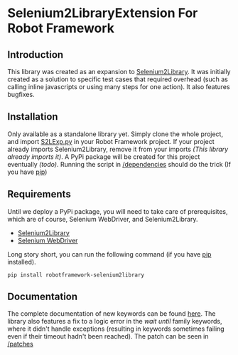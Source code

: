 # Selenium2LibraryExtension For Robot Framework

## Introduction
This library was created as an expansion to [Selenium2Library](https://github.com/axon-id/Selenium2Library "Selenium2Library on GitHub"). It was initially created as a solution to specific test cases that required overhead (such as calling inline javascripts or using many steps for one action). It also features bugfixes.

## Installation
Only available as a standalone library yet. Simply clone the whole project, and import [S2LExp.py](https://github.com/axon-id/Selenium2LibraryExtension/tree/master/Library "Selenium2LibraryExtension.py directory") in your Robot Framework project. If your project already imports Selenium2Library, remove it from your imports _(This library already imports it)_. A PyPi package will be created for this project eventually _(todo)_. Running the script in [/dependencies](https://github.com/axon-id/Selenium2LibraryExtension/tree/master/Dependencies "Dependencies directory") should do the trick (If you have [pip](https://pip.pypa.io/en/stable/ "Python pip documentation"))

## Requirements
Until we deploy a PyPi package, you will need to take care of prerequisites, which are of course, Selenium WebDriver, and Selenium2Library.
* [Selenium2Library](https://github.com/axon-id/Selenium2Library "Selenium2Library on GitHub")
* [Selenium WebDriver](https://github.com/SeleniumHQ/selenium/tree/master/py "Selenium for Python on GitHub")

Long story short, you can run the following command (if you have [pip](https://pip.pypa.io/en/stable/ "Python pip documentation") installed).
```
pip install robotframework-selenium2library
```
## Documentation
The complete documentation of new keywords can be found [here](https://axon-id.github.io/Selenium2LibraryExtension/ "S2LExp keywords documentation"). The library also features a fix to a logic error in the _wait until_ family keywords, where it didn't handle exceptions (resulting in keywords sometimes failing even if their timeout hadn't been reached). The patch can be seen in [/patches](https://github.com/axon-id/Selenium2LibraryExtension/tree/master/Library/patches "Patches directory")
